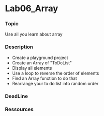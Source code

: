 # Lab06_Array

### Topic

Use all you learn about array

### Description 

* Create a playground project 
* Create an Array of "ToDoList"
* Display all elements 
* Use a loop to reverse the order of elements
* Find an Array function to do that
* Rearrange your to do list into random order 

### DeadLine 


### Ressources 

